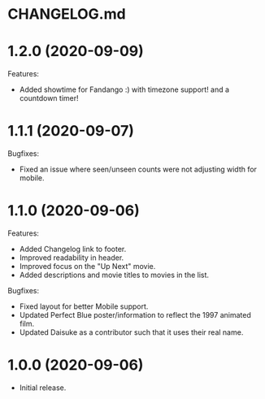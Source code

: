 # CHANGELOG.md

# 1.2.0 (2020-09-09)

Features:

- Added showtime for Fandango :) with timezone support! and a countdown timer!

# 1.1.1 (2020-09-07)

Bugfixes:

- Fixed an issue where seen/unseen counts were not adjusting width for mobile.

# 1.1.0 (2020-09-06)

Features:

- Added Changelog link to footer.
- Improved readability in header.
- Improved focus on the "Up Next" movie.
- Added descriptions and movie titles to movies in the list.

Bugfixes:

- Fixed layout for better Mobile support.
- Updated Perfect Blue poster/information to reflect the 1997 animated film.
- Updated Daisuke as a contributor such that it uses their real name.

# 1.0.0 (2020-09-06)

- Initial release.
